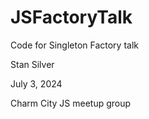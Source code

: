 # JSFactoryTalk
Code for Singleton Factory talk

Stan Silver

July 3, 2024

Charm City JS meetup group
